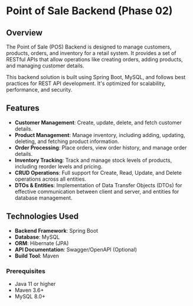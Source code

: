 # Point of Sale Backend (Phase 02)

## Overview
The Point of Sale (POS) Backend is designed to manage customers, products, orders, and inventory for a retail system. It provides a set of RESTful APIs that allow operations like creating orders, adding products, and managing customer details.

This backend solution is built using Spring Boot, MySQL, and follows best practices for REST API development. It's optimized for scalability, performance, and security.

## Features
- **Customer Management**: Create, update, delete, and fetch customer details.
- **Product Management**: Manage inventory, including adding, updating, deleting, and fetching product information.
- **Order Processing**: Place orders, view order history, and manage order details.
- **Inventory Tracking**: Track and manage stock levels of products, including reorder levels and pricing.
- **CRUD Operations**: Full support for Create, Read, Update, and Delete operations across all entities.
- **DTOs & Entities**: Implementation of Data Transfer Objects (DTOs) for effective communication between client and server, and entities for database management.

## Technologies Used
- **Backend Framework**: Spring Boot
- **Database**: MySQL
- **ORM**: Hibernate (JPA)
- **API Documentation**: Swagger/OpenAPI (Optional)
- **Build Tool**: Maven

### Prerequisites
- Java 11 or higher
- Maven 3.6+
- MySQL 8.0+

